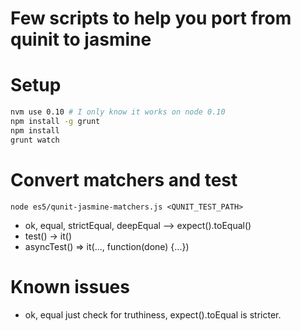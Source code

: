 # Few scripts to help you port from quinit to jasmine

# Setup
```sh
nvm use 0.10 # I only know it works on node 0.10
npm install -g grunt
npm install
grunt watch
```

# Convert matchers and test
```node es5/qunit-jasmine-matchers.js <QUNIT_TEST_PATH>```

* ok, equal, strictEqual, deepEqual --> expect().toEqual()
* test() -> it()
* asyncTest() => it(..., function(done) {...})

# Known issues
* ok, equal just check for truthiness, expect().toEqual is stricter.
